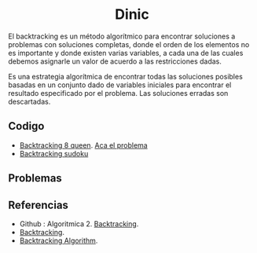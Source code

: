 <h1 align="center"> Dinic </h1>

El backtracking es un método algorítmico para encontrar soluciones a problemas con soluciones completas, donde el orden de los elementos no es importante y donde existen varias variables, a cada una de las cuales debemos asignarle un valor de acuerdo a las restricciones dadas.

Es una estrategia algorítmica de encontrar todas las soluciones posibles basadas en un conjunto dado de variables iniciales para encontrar el resultado especificado por el problema. Las soluciones erradas son descartadas.




## Codigo

* [Backtracking 8 queen](https://github.com/HugoAlejandro2002/Algoritmos-y-Estructuras-de-Datos/blob/main/Algoritmos/BackTracking/8queenproblem.cpp). [Aca el problema](https://en.wikipedia.org/wiki/Eight_queens_puzzle)
* [Backtracking sudoku](https://github.com/HugoAlejandro2002/Algoritmos-y-Estructuras-de-Datos/blob/main/Algoritmos/BackTracking/8queenproblem.cpp)


## Problemas

## Referencias 

* Github : Algoritmica 2. [Backtracking](https://github.com/PaulLandaeta/algoritmica2/tree/master/contenido/Backtracking).
* [Backtracking](https://docs.jjpeleato.com/algoritmia/backtracking).  
* [Backtracking Algorithm](https://www.educative.io/answers/what-is-a-binary-indexed-tree).
